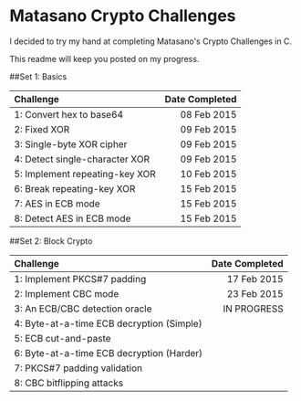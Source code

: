 # Matasano Crypto Challenges
I decided to try my hand at completing Matasano's Crypto Challenges in C.


This readme will keep you posted on my progress.


##Set 1: Basics

| Challenge                        | Date Completed |
| :------------------------------- | -------------: |
| 1: Convert hex to base64         |    08 Feb 2015 |
| 2: Fixed XOR                     |    09 Feb 2015 |
| 3: Single-byte XOR cipher        |    09 Feb 2015 |
| 4: Detect single-character XOR   |    09 Feb 2015 |
| 5: Implement repeating-key XOR   |    10 Feb 2015 |
| 6: Break repeating-key XOR       |    15 Feb 2015 |
| 7: AES in ECB mode               |    15 Feb 2015 |
| 8: Detect AES in ECB mode        |    15 Feb 2015 ||

##Set 2: Block Crypto

| Challenge                                   | Date Completed |
| :------------------------------------------ | -------------: |
| 1: Implement PKCS#7 padding                 |    17 Feb 2015 |
| 2: Implement CBC mode                       |    23 Feb 2015 |
| 3: An ECB/CBC detection oracle              |    IN PROGRESS |
| 4: Byte-at-a-time ECB decryption (Simple)   |                |
| 5: ECB cut-and-paste                        |                |
| 6: Byte-at-a-time ECB decryption (Harder)   |                |
| 7: PKCS#7 padding validation                |                |
| 8: CBC bitflipping attacks                  |                ||


